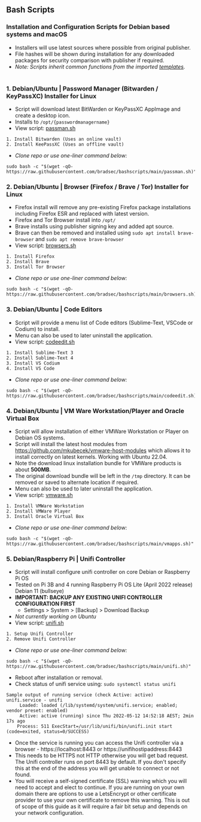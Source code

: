 ## Bash Scripts
### Installation and Configuration Scripts for Debian based systems and macOS
* Installers will use latest sources where possible from original publisher.
* File hashes will be shown during installation for any downloaded packages for security comparison with publisher if required.
* *Note: Scripts inherit common functions from the imported <a href="https://github.com/bradsec/bashscripts/tree/main/templates" target="_blank">templates</a>.*
<br/><br/>

### 1. Debian/Ubuntu | Password Manager (Bitwarden / KeyPassXC) Installer for Linux
* Script will download latest BitWarden or KeyPassXC AppImage and create a desktop icon.  
* Installs to `/opt/{passwordmanagername}`
* View script: <a href="https://github.com/bradsec/bashscripts/tree/main/passman.sh" target="_blank">passman.sh</a>
```terminal
1. Install Bitwarden (Uses an online vault)
2. Install KeePassXC (Uses an offline vault)
```
* *Clone repo or use one-liner command below:*
```terminal
sudo bash -c "$(wget -qO- https://raw.githubusercontent.com/bradsec/bashscripts/main/passman.sh)"
```

### 2. Debian/Ubuntu | Browser (Firefox / Brave / Tor) Installer for Linux
* Firefox install will remove any pre-existing Firefox package installations including Firefox ESR and replaced with latest version.  
* Firefox and Tor Browser install into `/opt/`
* Brave installs using publisher signing key and added apt source.
* Brave can then be removed and installed using `sudo apt install brave-browser` and `sudo apt remove brave-browser`  
* View script: <a href="https://github.com/bradsec/bashscripts/tree/main/browsers.sh" target="_blank">browsers.sh</a>
```terminal
1. Install Firefox
2. Install Brave
3. Install Tor Browser
```
* *Clone repo or use one-liner command below:*
```terminal
sudo bash -c "$(wget -qO- https://raw.githubusercontent.com/bradsec/bashscripts/main/browsers.sh)"
```

### 3. Debian/Ubuntu | Code Editors
* Script will provide a menu list of Code editors (Sublime-Text, VSCode or Codium) to install.
* Menu can also be used to later uninstall the application.  
* View script: <a href="https://github.com/bradsec/bashscripts/tree/main/codeedit.sh" target="_blank">codeedit.sh</a>
```terminal
1. Install Sublime-Text 3
2. Install Sublime-Text 4
3. Install VS Codium
4. Install VS Code
```
* *Clone repo or use one-liner command below:*
```terminal
sudo bash -c "$(wget -qO- https://raw.githubusercontent.com/bradsec/bashscripts/main/codeedit.sh)"
```

### 4. Debian/Ubuntu | VM Ware Workstation/Player and Oracle Virtual Box
* Script will allow installation of either VMWare Workstation or Player on Debian OS systems.
* Script will install the latest host modules from https://github.com/mkubecek/vmware-host-modules which allows it to install correctly on latest kernels. Working with Ubuntu 22.04.
* Note the download linux installation bundle for VMWare products is about **500MB**.  
* The original download bundle will be left in the `/tmp` directory. It can be removed or saved to alternate location if required.
* Menu can also be used to later uninstall the application. 
* View script: <a href="https://github.com/bradsec/bashscripts/tree/main/vmapps.sh" target="_blank">vmware.sh</a>
```terminal
1. Install VMWare Workstation
2. Install VMWare Player
3. Install Oracle Virtual Box
```
* *Clone repo or use one-liner command below:*
```terminal
sudo bash -c "$(wget -qO- https://raw.githubusercontent.com/bradsec/bashscripts/main/vmapps.sh)"
```

### 5. Debian/Raspberry Pi | Unifi Controller
* Script will install configure unifi controller on core Debian or Raspberry Pi OS
* Tested on Pi 3B and 4 running Raspberry Pi OS Lite (April 2022 release) Debian 11 (bullseye)
* **IMPORTANT: BACKUP ANY EXISTING UNIFI CONTROLLER CONFIGURATION FIRST**
  * Settings > System > [Backup] > Download Backup
* *Not currently working on Ubuntu*
* View script: <a href="https://github.com/bradsec/bashscripts/tree/main/unifi.sh" target="_blank">unifi.sh</a>
```terminal
1. Setup Unifi Controller
2. Remove Unifi Controller
```
* *Clone repo or use one-liner command below:*
```terminal
sudo bash -c "$(wget -qO- https://raw.githubusercontent.com/bradsec/bashscripts/main/unifi.sh)"
```

* Reboot after installation or removal.  
* Check status of unifi service using: `sudo systemctl status unifi`  
```terminal
Sample output of running service (check Active: active)
unifi.service - unifi
     Loaded: loaded (/lib/systemd/system/unifi.service; enabled; vendor preset: enabled)
     Active: active (running) since Thu 2022-05-12 14:52:18 AEST; 2min 17s ago
    Process: 511 ExecStart=/usr/lib/unifi/bin/unifi.init start (code=exited, status=0/SUCCESS)
```
* Once the service is running you can access the Unifi controller via a browser - https://localhost:8443 or https://unifihostipaddress:8443
* This needs to be HTTPS not HTTP otherwise you will get bad request. The Unifi controller runs on port 8443 by default. If you don't specify this at the end of the address you will get unable to connect or not found. 
* You will receive a self-signed certificate (SSL) warning which you will need to accept and elect to continue. If you are running on your own domain there are options to use a LetsEncrypt or other certificate provider to use your own certificate to remove this warning. This is out of scope of this guide as it will require a fair bit setup and depends on your network configuration.  